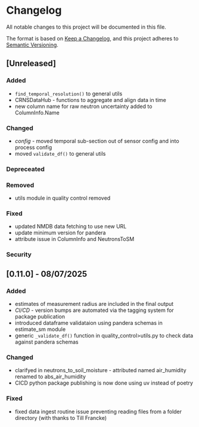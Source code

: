 # Changelog

All notable changes to this project will be documented in this file.

The format is based on [Keep a Changelog](https://keepachangelog.com/en/1.1.0/),
and this project adheres to [Semantic Versioning](https://semver.org/spec/v2.0.0.html).

## [Unreleased]

### Added

- `find_temporal_resolution()` to general utils
- CRNSDataHub - functions to aggregate and align data in time
- new column name for raw neutron uncertainty added to ColumnInfo.Name

### Changed

- *config* - moved temporal sub-section out of sensor config and into process config
- moved `validate_df()` to general utils

### Depreceated

### Removed

- utils module in quality control removed

### Fixed

- updated NMDB data fetching to use new URL
- update minimum version for pandera
- attribute issue in ColumnInfo and NeutronsToSM

### Security


## [0.11.0] - 08/07/2025

### Added

- estimates of measurement radius are included in the final output
- *CI/CD* - version bumps are automated via the tagging system for package publication
- introduced dataframe validataion using pandera schemas in estimate_sm module
- generic `_validate_df()` function in quality_control>utils.py to check data against pandera schemas

### Changed

- clarifyed in neutrons_to_soil_moisture - attributed named air_humidity renamed to abs_air_humidity
- CICD python package publishing is now done using uv instead of poetry


### Fixed

- fixed data ingest routine issue preventing reading files from a folder directory (with thanks to Till Francke)

